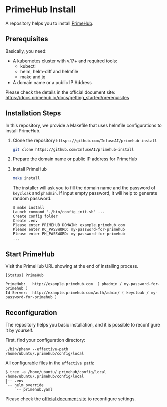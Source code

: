 # PrimeHub Install

A repository helps you to install [PrimeHub](https://github.com/InfuseAI/primehub).

## Prerequisites

Basically, you need:

* A kubernetes cluster with v.17+ and required tools:
  * kubectl
  * helm, helm-diff and helmfile
  * make and jq
* A domain name or a public IP Address

Please check the details in the official document site:
https://docs.primehub.io/docs/getting_started/prerequisites

## Installation Steps

In this repository, we provide a Makefile that uses helmfile configurations to install PrimeHub.


1. Clone the repository `httsps://github.com/InfuseAI/primehub-install`

    ```bash
    git clone https://github.com/InfuseAI/primehub-install
    ```

2. Prepare the domain name or public IP address for PrimeHub

3. Install PrimeHub

    ```bash
    make install
    ```

    The installer will ask you to fill the domain name and the password of `keycloak` and `phadmin`. If input empty password, it will help to generate random password.

    ```
    $ make install
    Launch command './bin/config_init.sh' ...
    Create config folder
    Create .env
    Please enter PRIMEHUB_DOMAIN: example.primehub.com
    Please enter KC_PASSWORD: my-password-for-primehub
    Please enter PH_PASSWORD: my-password-for-primehub
    ...
    ```

## Start PrimeHub

  Visit the PrimeHub URL showing at the end of installing process.

  ```
  [Status] PrimeHub

  PrimeHub:   http://example.primehub.com  ( phadmin / my-password-for-primehub )
  Id Server:  http://example.primehub.com/auth/admin/ ( keycloak / my-password-for-primehub )
  ```

##  Reconfiguration

The repository helps you basic installation, and it is possible to reconfigure it by yourself. 

First, find your configuration directory:

```
./bin/phenv --effective-path
/home/ubuntu/.primehub/config/local
```

All configurable files in the `effective path`:

```
$ tree -a /home/ubuntu/.primehub/config/local
/home/ubuntu/.primehub/config/local
|-- .env
`-- helm_override
    `-- primehub.yaml
```

Please check the [official document site](https://docs.primehub.io/docs/getting_started/configure-primehub-store) to reconfigure settings.
